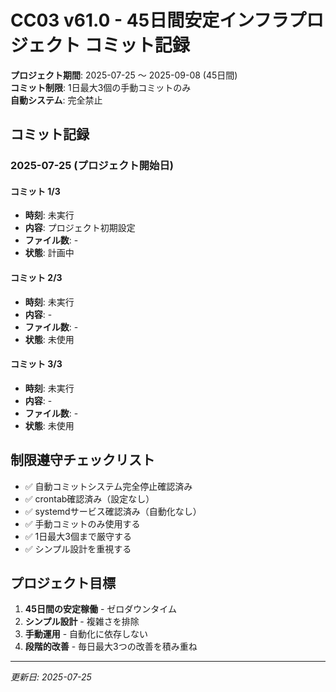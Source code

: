 # CC03 v61.0 - 45日間安定インフラプロジェクト コミット記録

**プロジェクト期間**: 2025-07-25 ～ 2025-09-08 (45日間)  
**コミット制限**: 1日最大3個の手動コミットのみ  
**自動システム**: 完全禁止

## コミット記録

### 2025-07-25 (プロジェクト開始日)

#### コミット 1/3
- **時刻**: 未実行
- **内容**: プロジェクト初期設定
- **ファイル数**: -
- **状態**: 計画中

#### コミット 2/3
- **時刻**: 未実行
- **内容**: -
- **ファイル数**: -
- **状態**: 未使用

#### コミット 3/3
- **時刻**: 未実行
- **内容**: -
- **ファイル数**: -
- **状態**: 未使用

## 制限遵守チェックリスト

- ✅ 自動コミットシステム完全停止確認済み
- ✅ crontab確認済み（設定なし）
- ✅ systemdサービス確認済み（自動化なし）
- ✅ 手動コミットのみ使用する
- ✅ 1日最大3個まで厳守する
- ✅ シンプル設計を重視する

## プロジェクト目標

1. **45日間の安定稼働** - ゼロダウンタイム
2. **シンプル設計** - 複雑さを排除
3. **手動運用** - 自動化に依存しない
4. **段階的改善** - 毎日最大3つの改善を積み重ね

---
*更新日: 2025-07-25*